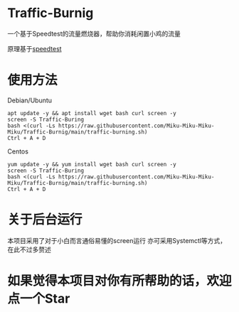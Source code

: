 # Traffic-Burnig
一个基于Speedtest的流量燃烧器，帮助你消耗闲置小鸡的流量

原理基于[speedtest](https://github.com/sivel/speedtest-cli)

# 使用方法
Debian/Ubuntu
```
apt update -y && apt install wget bash curl screen -y
screen -S Traffic-Buring
bash <(curl -Ls https://raw.githubusercontent.com/Miku-Miku-Miku-Miku/Traffic-Burnig/main/traffic-burning.sh)
Ctrl + A + D
```

Centos
```
yum update -y && yum install wget bash curl screen -y
screen -S Traffic-Buring
bash <(curl -Ls https://raw.githubusercontent.com/Miku-Miku-Miku-Miku/Traffic-Burnig/main/traffic-burning.sh)
Ctrl + A + D
```
# 关于后台运行
本项目采用了对于小白而言通俗易懂的screen运行
亦可采用Systemctl等方式，在此不过多赘述

# 如果觉得本项目对你有所帮助的话，欢迎点一个Star
